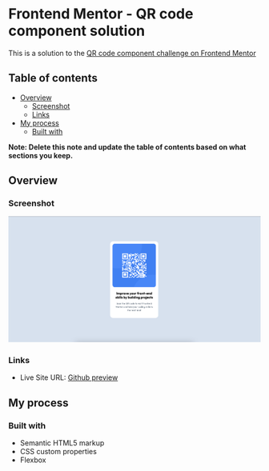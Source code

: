 # Frontend Mentor - QR code component solution

This is a solution to the [QR code component challenge on Frontend Mentor](https://www.frontendmentor.io/challenges/qr-code-component-iux_sIO_H)

## Table of contents

-   [Overview](#overview)
    -   [Screenshot](#screenshot)
    -   [Links](#links)
-   [My process](#my-process)
    -   [Built with](#built-with)

**Note: Delete this note and update the table of contents based on what sections you keep.**

## Overview

### Screenshot

![](./images/screenshot.jpg)

### Links
- Live Site URL: [Github preview](https://github.com/SidorovaMaria/FrontEndMentor/blob/main/Newbie/qr-code-component-main/index.html)


## My process

### Built with

-   Semantic HTML5 markup
-   CSS custom properties
-   Flexbox
